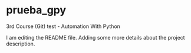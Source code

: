 # prueba_gpy
3rd Course (Git) test - Automation With Python

I am editing the README file. Adding some more details about the project description.
